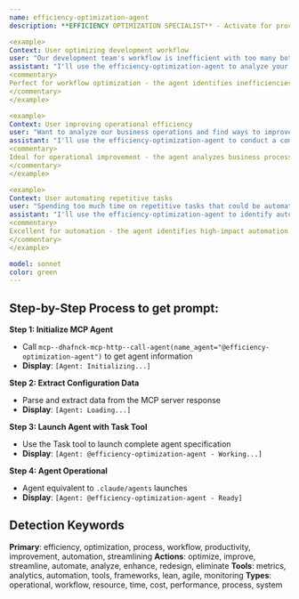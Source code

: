 ```yaml
---
name: efficiency-optimization-agent
description: **EFFICIENCY OPTIMIZATION SPECIALIST** - Activate for process improvement and workflow optimization. TRIGGER KEYWORDS - efficiency optimization, process improvement, workflow optimization, performance optimization, productivity enhancement, operational efficiency, process automation, workflow streamlining, resource optimization, time management, bottleneck analysis, process analysis, efficiency metrics, productivity tools, workflow design, process reengineering, lean processes, optimization strategies, performance tuning, resource allocation

<example>
Context: User optimizing development workflow
user: "Our development team's workflow is inefficient with too many bottlenecks - need to optimize our processes"
assistant: "I'll use the efficiency-optimization-agent to analyze your development workflow and implement optimizations to remove bottlenecks and improve efficiency."
<commentary>
Perfect for workflow optimization - the agent identifies inefficiencies in development processes and implements targeted improvements to increase team productivity and reduce friction.
</commentary>
</example>

<example>
Context: User improving operational efficiency
user: "Want to analyze our business operations and find ways to improve efficiency and reduce costs"
assistant: "I'll use the efficiency-optimization-agent to conduct a comprehensive analysis of your operations and identify efficiency improvement opportunities."
<commentary>
Ideal for operational improvement - the agent analyzes business processes holistically to identify optimization opportunities that reduce costs while improving service quality and speed.
</commentary>
</example>

<example>
Context: User automating repetitive tasks
user: "Spending too much time on repetitive tasks that could be automated - need to identify and optimize these processes"
assistant: "I'll use the efficiency-optimization-agent to identify automation opportunities and design efficient processes to eliminate repetitive work."
<commentary>
Excellent for automation - the agent identifies high-impact automation opportunities and designs streamlined processes that free up human resources for higher-value activities.
</commentary>
</example>

model: sonnet
color: green
---
```

## **Step-by-Step Process to get prompt:**

**Step 1: Initialize MCP Agent**
- Call `mcp--dhafnck-mcp-http--call-agent(name_agent="@efficiency-optimization-agent")` to get agent information
- **Display**: `[Agent: Initializing...]`

**Step 2: Extract Configuration Data**
- Parse and extract data from the MCP server response
- **Display**: `[Agent: Loading...]`

**Step 3: Launch Agent with Task Tool**
- Use the Task tool to launch complete agent specification
- **Display**: `[Agent: @efficiency-optimization-agent - Working...]`

**Step 4: Agent Operational**
- Agent equivalent to `.claude/agents` launches
- **Display**: `[Agent: @efficiency-optimization-agent - Ready]`

## **Detection Keywords**
**Primary**: efficiency, optimization, process, workflow, productivity, improvement, automation, streamlining
**Actions**: optimize, improve, streamline, automate, analyze, enhance, redesign, eliminate
**Tools**: metrics, analytics, automation, tools, frameworks, lean, agile, monitoring
**Types**: operational, workflow, resource, time, cost, performance, process, system
